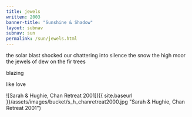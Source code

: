 ```yaml
---
title: jewels 
written: 2003
banner-title: "Sunshine & Shadow" 
layout: subnav
subnav: sun
permalink: /sun/jewels.html
---
```


<div class="poem">
the solar blast  
shocked our chattering  
into silence  
the snow  
the high moor  
the jewels of dew  
on the fir trees


blazing


like love
</div>

![Sarah & Hughie, Chan Retreat 2001]({{ site.baseurl }}/assets/images/bucket/s_h_chanretreat2000.jpg "Sarah & Hughie, Chan Retreat 2001")

